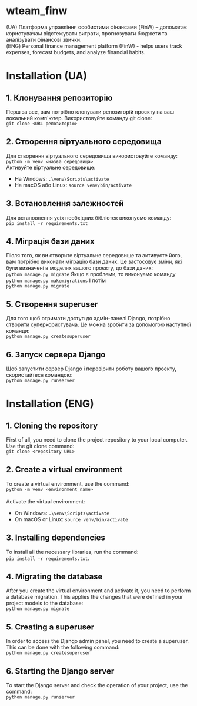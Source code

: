 # wteam_finw
(UA)
Платформа управління особистими фінансами (FinW) – допомагає користувачам відстежувати витрати, прогнозувати бюджети та аналізувати фінансові звички.
<br>
(ENG)
Personal finance management platform (FinW) - helps users track expenses, forecast budgets, and analyze financial habits.

# Installation (UA)
## 1. Клонування репозиторію 
Перш за все, вам потрібно клонувати репозиторій проєкту на ваш локальний комп'ютер. Використовуйте команду git clone:<br>
`git clone <URL репозиторію>`
## 2. Створення віртуального середовища 
Для створення віртуального середовища використовуйте команду:<br>
`python -m venv <назва_середовища>`<br>
Активуйте віртуальне середовище:
- На Windows:
`.\venv\Scripts\activate`
- На macOS або Linux:
`source venv/bin/activate`
## 3. Встановлення залежностей
Для встановлення усіх необхідних бібліотек виконуємо команду:<br>
`pip install -r requirements.txt`
## 4. Міграція бази даних 
Після того, як ви створите віртуальне середовище та активуєте його, вам потрібно виконати міграцію бази даних. Це застосовує зміни, які були визначені в моделях вашого проєкту, до бази даних:<br>
`python manage.py migrate`
Якщо є проблеми, то виконуємо команду<br>
`python manage.py makemigrations`
І потім<br>
`python manage.py migrate`
## 5. Створення superuser
Для того щоб отримати доступ до адмін-панелі Django, потрібно створити суперкористувача. Це можна зробити за допомогою наступної команди:<br>
`python manage.py createsuperuser`
## 6. Запуск сервера Django 
Щоб запустити сервер Django і перевірити роботу вашого проєкту, скористайтеся командою:<br>
`python manage.py runserver`

# Installation (ENG)
## 1. Cloning the repository 
First of all, you need to clone the project repository to your local computer. Use the git clone command:<br>
`git clone <repository URL>`
## 2. Create a virtual environment 
To create a virtual environment, use the command: <br>
`python -m venv <environment_name>`<br><br>
Activate the virtual environment:
- On Windows:
`.\venv\Scripts\activate`
- On macOS or Linux:
`source venv/bin/activate`
## 3. Installing dependencies
To install all the necessary libraries, run the command:<br>
`pip install -r requirements.txt`.
## 4. Migrating the database 
After you create the virtual environment and activate it, you need to perform a database migration. This applies the changes that were defined in your project models to the database:<br>
`python manage.py migrate`
## 5. Creating a superuser
In order to access the Django admin panel, you need to create a superuser. This can be done with the following command:<br>
`python manage.py createsuperuser`
## 6. Starting the Django server 
To start the Django server and check the operation of your project, use the command:<br>
`python manage.py runserver`